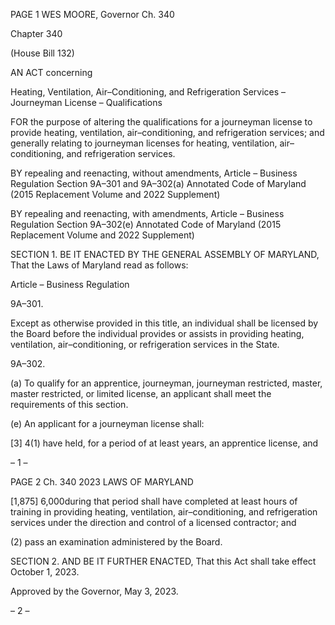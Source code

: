 PAGE 1
WES MOORE, Governor Ch. 340

Chapter 340

(House Bill 132)

AN ACT concerning

Heating, Ventilation, Air–Conditioning, and Refrigeration Services
– Journeyman License – Qualifications

FOR the purpose of altering the qualifications for a journeyman license to provide heating,
ventilation, air–conditioning, and refrigeration services; and generally relating to
journeyman licenses for heating, ventilation, air–conditioning, and refrigeration
services.

BY repealing and reenacting, without amendments,
Article – Business Regulation
Section 9A–301 and 9A–302(a)
Annotated Code of Maryland
(2015 Replacement Volume and 2022 Supplement)

BY repealing and reenacting, with amendments,
Article – Business Regulation
Section 9A–302(e)
Annotated Code of Maryland
(2015 Replacement Volume and 2022 Supplement)

SECTION 1. BE IT ENACTED BY THE GENERAL ASSEMBLY OF MARYLAND,
That the Laws of Maryland read as follows:

Article – Business Regulation

9A–301.

Except as otherwise provided in this title, an individual shall be licensed by the
Board before the individual provides or assists in providing heating, ventilation,
air–conditioning, or refrigeration services in the State.

9A–302.

(a) To qualify for an apprentice, journeyman, journeyman restricted, master,
master restricted, or limited license, an applicant shall meet the requirements of this
section.

(e) An applicant for a journeyman license shall:

[3] 4(1) have held, for a period of at least years, an apprentice license, and

– 1 –

PAGE 2
Ch. 340 2023 LAWS OF MARYLAND

[1,875] 6,000during that period shall have completed at least hours of training in
providing heating, ventilation, air–conditioning, and refrigeration services under the
direction and control of a licensed contractor; and

(2) pass an examination administered by the Board.

SECTION 2. AND BE IT FURTHER ENACTED, That this Act shall take effect
October 1, 2023.

Approved by the Governor, May 3, 2023.

– 2 –